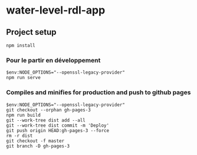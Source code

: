 # water-level-rdl-app

## Project setup
```
npm install
```

### Pour le partir en développement
```
$env:NODE_OPTIONS="--openssl-legacy-provider"
npm run serve
```

### Compiles and minifies for production and push to github pages
```
$env:NODE_OPTIONS="--openssl-legacy-provider"
git checkout --orphan gh-pages-3
npm run build
git --work-tree dist add --all
git --work-tree dist commit -m 'Deploy'
git push origin HEAD:gh-pages-3 --force
rm -r dist
git checkout -f master
git branch -D gh-pages-3
```


